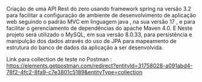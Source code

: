 Criação de uma API Rest do zero usando framework spring na versão 3.2 para facilitar a configuração de ambiente de desenvolvimento de aplicação web seguindo o padrão MVC 
em linguagem java , na sua versão 17 , e para facilitar o gerenciamento de dependências do apache Maven 4.0. E Neste projeto será utilizado o MySQL, em sua versão 8.0.33, 
para persistência e manipulção dos dados através do uso de JPA para mapeamento de estrutura do banco de dados da aplicação a ser desenvolvida.

Link para collection de teste no Postman : https://elements.getpostman.com/redirect?entityId=31758028-a091abd4-78f2-4fc2-8fa9-c7e3801c5189&entityType=collection
